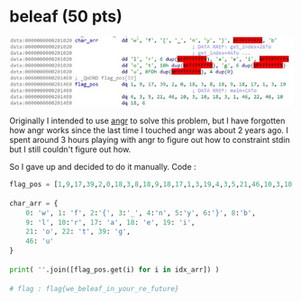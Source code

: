 
# beleaf (50 pts)

![IDA data](data.jpg)


Originally I intended to use [angr](https://github.com/angr/angr) to solve this problem, but I have forgotten how angr works since the last time I touched angr was about 2 years ago. I spent around 3 hours playing with angr to figure out how to constraint stdin but I still couldn't figure out how.

So I gave up and decided to do it manually. Code  :
```py
flag_pos = [1,9,17,39,2,0,18,3,8,18,9,18,17,1,3,19,4,3,5,21,46,10,3,10,18,3,1,46,22,46,10,18,6]

char_arr = {
    0: 'w', 1: 'f', 2:'{', 3:'_', 4:'n', 5:'y', 6:'}', 8:'b',
    9: 'l', 10:'r', 17: 'a', 18: 'e', 19: 'i', 
    21: 'o', 22: 't', 39: 'g', 
    46: 'u'
}

print( ''.join([flag_pos.get(i) for i in idx_arr]) )

# flag : flag{we_beleaf_in_your_re_future}

```
